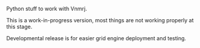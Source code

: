 Python stuff to work with Vnmrj.

This is a work-in-progress version, most things are not working properly at this stage.

Developmental release is for easier grid engine deployment and testing.
